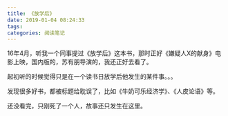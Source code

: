 ```yaml
---
title: 《放学后》
date: 2019-01-04 08:24:33
tags:
categories: 阅读笔记
---
```


16年4月，听我一个同事提过《放学后》这本书，那时正好《嫌疑人X的献身》电影上映，国内版的，苏有朋导演的，我还正好去看了。

起初听的时候觉得只是在一个读书日放学后他发生的某件事。。。

发现很多好书，都被标题给耽误了，比如《牛奶可乐经济学》、《人皮论语》等。

还没看完，只刚死了一个人，故事还只发生在这里。



